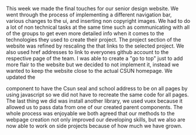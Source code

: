 This week we made the final touches for our senior design website. We went through the process of implementing a different navigation bar, various 
changes to the ui, and inserting non copyright images. We had to do a lot  of non technical tasks at the same time such as communicating
with all of the groups to get even more detailed info when it comes to the technologies they used to create their project. The project
section of the website was refined by rescaling the <v-cards> that links to the selected project. We also used href addresses to link
to everyones github account to the respective page of the team. I was able to create a "go to top" <v-btn> just to add more flair to the 
website but we decided to not implement it, instead we wanted to keep the website close to the actual CSUN homepage. We updated the <footer>
component to have the Csun seal and school address to be on all pages by using javascript so we did not have to recreate the same code for
all pages. The last thing we did was install another library, we used vuex because it allowed us to pass data from one of our created
parent components. The whole process was enjoyable we both agreed that our methods to the webpage creation not only improved our 
developing skills,  but we also are now able to work on side projects because of how much we have grown.
